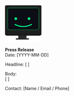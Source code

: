 ![NARC Logo](./images/narc-logo.svg)

**Press Release**  
Date: [YYYY-MM-DD]  

Headline: [ ]  

Body:  
[ ]  

Contact: [Name / Email / Phone]  